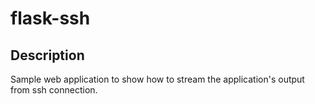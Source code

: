 # flask-ssh

## **Description**
Sample web application to show how to stream the application's output from ssh connection.
